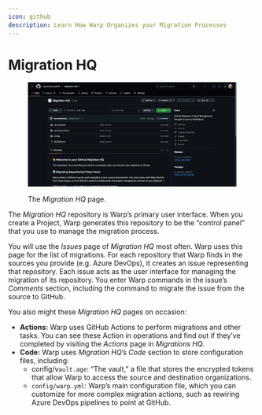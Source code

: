 ```yaml
---
icon: github
description: Learn How Warp Organizes your Migration Processes
---
```


# Migration HQ

<figure><img src="../../.gitbook/assets/image (39).png" alt=""><figcaption><p>The <em>Migration HQ</em> page.</p></figcaption></figure>

The _Migration HQ_ repository is Warp’s primary user interface. When you create a Project, Warp generates this repository to be the “control panel” that you use to manage the migration process.

You will use the _Issues_ page of _Migration HQ_ most often. Warp uses this page for the list of migrations. For each repository that Warp finds in the sources you provide (e.g. Azure DevOps), it creates an issue representing that repository. Each issue acts as the user interface for managing the migration of its repository. You enter Warp commands in the issue’s _Comments_ section, including the command to migrate the issue from the source to GitHub.

You also might these _Migration HQ_ pages on occasion:

* **Actions:** Warp uses GitHub Actions to perform migrations and other tasks. You can see these Action in operations and find out if they’ve completed by visiting the _Actions_ page in _Migrations HQ_.
* **Code:** Warp uses _Migration HQ_’s _Code_ section to store configuration files, including:
  * config/v`ault.age`:  “The vault,” a file that stores the encrypted tokens that allow Warp to access the source and destination organizations.
  * `config/warp.yml`:  Warp’s main configuration file, which you can customize for more complex migration actions, such as rewiring Azure DevOps pipelines to point at GitHub.

